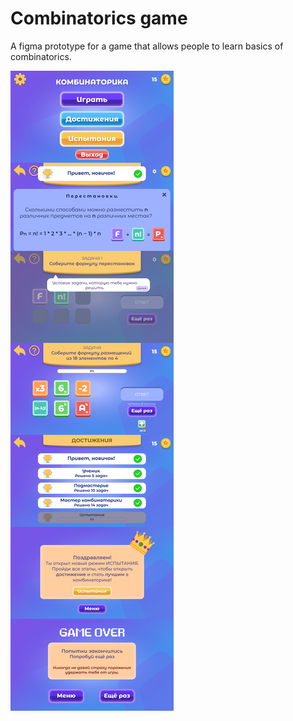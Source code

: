 # Combinatorics game
A  figma prototype for a game that allows people to learn basics of combinatorics.


![Screenshot](Game.png)

